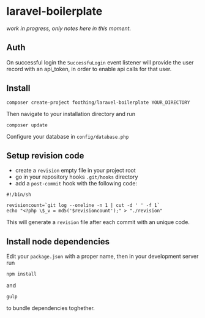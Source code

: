 # laravel-boilerplate
*work in progress, only notes here in this moment.*

## Auth
On successful login the `SuccessfuLogin` event listener will
provide the user record with an api_token, in order to enable
api calls for that user.

## Install
`composer create-project foothing/laravel-boilerplate YOUR_DIRECTORY`

Then navigate to your installation directory and run

`composer update`

Configure your database in `config/database.php`

## Setup revision code

- create a `revision` empty file in your project root
- go in your repository hooks `.git/hooks` directory
- add a `post-commit` hook with the following code:

```
#!/bin/sh

revisioncount=`git log --oneline -n 1 | cut -d ' ' -f 1`
echo "<?php \$_v = md5('$revisioncount');" > "./revision"
```

This will generate a `revision` file after each commit with an unique code.

## Install node dependencies

Edit your `package.json` with a proper name, then in your development server run

`npm install`

and

`gulp`

to bundle dependencies toghether.
